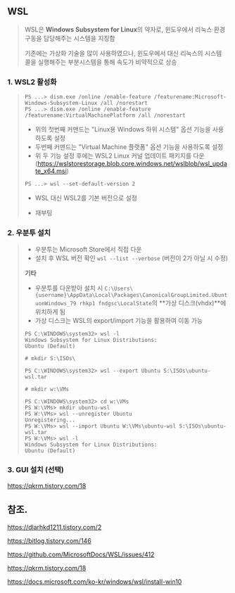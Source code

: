 ## WSL

>  WSL은 **Windows Subsystem for Linux**의 약자로, 윈도우에서 리눅스 환경 구동을 담당해주는 시스템을 지칭함
>
> 기존에는 가상화 기술을 많이 사용하였으나, 윈도우에서 대신 리눅스의 시스템 콜을 실행해주는 부분시스템을 통해 속도가 비약적으로 상승



### 1. WSL2 활성화

> ```shell
> PS ...> dism.exe /online /enable-feature /featurename:Microsoft-Windows-Subsystem-Linux /all /norestart
> PS ...> dism.exe /online /enable-feature /featurename:VirtualMachinePlatform /all /norestart
> ```
>
> - 위의 첫번째 커맨드는 "Linux용 Windows 하위 시스템" 옵션 기능을 사용하도록 설정
> - 두번째 커맨드는  "Virtual Machine 플랫폼" 옵션 기능을 사용하도록 설정
> - 위 두 기능 설정 후에는 WSL2 Linux 커널 업데이트 패키지를 다운 (https://wslstorestorage.blob.core.windows.net/wslblob/wsl_update_x64.msi)
>
> ```shell
> PS ...> wsl --set-default-version 2
> ```
>
> - WSL 대신 WSL2를 기본 버전으로 설정
>
> - 재부팅 

### 2. 우분투 설치

> - 우분투는 Microsoft Store에서 직접 다운
> - 설치 후 WSL 버전 확인 `wsl --list --verbose` (버전이 2가 아닐 시 수정)
>
> **기타**
>
> - 우분투를 다운받아 설치 시 `C:\Users\{username}\AppData\Local\Packages\CanonicalGroupLimited.UbuntuonWindows_79 rhkp1 fndgsc\LocalState`의 **가상 디스크(vhdx)**에 위치하게 됨
> - 가상 디스크는 WSL의 export/import 기능을 활용하여 이동 가능 
>
> ```shell
> PS C:\WINDOWS\system32> wsl -l
> Windows Subsystem for Linux Distributions:
> Ubuntu (Default)
> 
> # mkdir S:\ISOs\
> 
> PS C:\WINDOWS\system32> wsl --export Ubuntu S:\ISOs\ubuntu-wsl.tar
> 
> # mkdir w:\VMs
> 
> PS C:\WINDOWS\system32> cd w:\VMs
> PS W:\VMs> mkdir ubuntu-wsl
> PS W:\VMs> wsl --unregister Ubuntu
> Unregistering...
> PS W:\VMs> wsl --import Ubuntu W:\VMs\ubuntu-wsl S:\ISOs\ubuntu-wsl.tar
> PS W:\VMs> wsl -l
> Windows Subsystem for Linux Distributions:
> Ubuntu (Default)
> ```
>
> 

### 3. GUI 설치 (선택)

https://qkrm.tistory.com/18



## 참조.

https://dlarhkd1211.tistory.com/2

https://bitlog.tistory.com/146

https://github.com/MicrosoftDocs/WSL/issues/412

https://qkrm.tistory.com/18

https://docs.microsoft.com/ko-kr/windows/wsl/install-win10